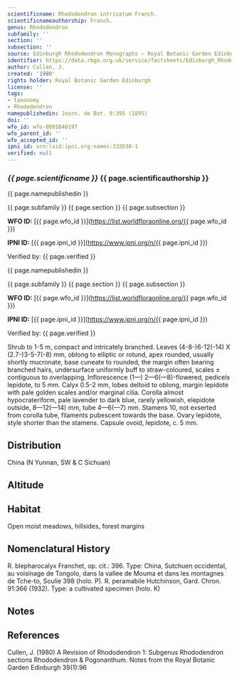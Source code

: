 ```yaml
---
scientificname: Rhododendron intricatum Franch.
scientificnameauthorship: Franch.
genus: Rhododendron
subfamily: ''
section: ''
subsection: ''
source: Edinburgh Rhododendron Monographs – Royal Botanic Garden Edinburgh
identifier: https://data.rbge.org.uk/service/factsheets/Edinburgh_Rhododendron_Monographs.xhtml
author: Cullen, J.
created: '1980'
rights holder: Royal Botanic Garden Edinburgh
license: ''
tags:
- taxonomy
- Rhododendron
namepublishedin: Journ. de Bot. 9:395 (1895)
doi: ''
wfo_id: wfo-0001048197
wfo_parent_id: ''
wfo_accepted_id: ''
ipni_id: urn:lsid:ipni.org:names:332638-1
verified: null
---
```

### _{{ page.scientificname }}_ {{ page.scientificauthorship }}
 {{ page.namepublishedin }}

{{ page.subfamily }} {{ page.section }} {{ page.subsection }}

**WFO ID:** [{{ page.wfo_id }}](https://list.worldfloraonline.org/{{ page.wfo_id }})

**IPNI ID:** [{{ page.ipni_id }}](https://www.ipni.org/n/{{ page.ipni_id }})

Verified by: {{ page.verified }}

 {{ page.namepublishedin }}

{{ page.subfamily }} {{ page.section }} {{ page.subsection }}

**WFO ID:** [{{ page.wfo_id }}](https://list.worldfloraonline.org/{{ page.wfo_id }})

**IPNI ID:** [{{ page.ipni_id }}](https://www.ipni.org/n/{{ page.ipni_id }})

Verified by: {{ page.verified }}



Shrub to 1-5 m, compact and intricately branched. Leaves (4-8-)6-12(-14) X (2.7-)3-5-7(-8) mm, oblong to elliptic or rotund, apex rounded, usually shortly mucronate, base cuneate to rounded, the margin often bearing branched hairs, undersurface uniformly buff to straw-coloured, scales ± contiguous to overlapping. Inflorescence (1—) 2—6(—8)-flowered, pedicels lepidote, to 5 mm. Calyx 0.5-2 mm, lobes deltoid to oblong, margin lepidote with pale golden scales and/or marginal cilia. Corolla almost hypocrateriform, pale lavender to dark blue, rarely yellowish, elepidote outside, 8—12(—14) mm, tube 4—6(—7) mm. Stamens 10, not exserted from corolla tube, filaments pubescent towards the base. Ovary lepidote, style shorter than the stamens. Capsule ovoid, lepidote, c. 5 mm.

## Distribution
China (N Yunnan, SW & C Sichuan)

## Altitude


## Habitat
Open moist meadows, hillsides, forest margins

## Nomenclatural History
R. blepharocalyx Franchet, op. cit.: 396. Type: China, Sutchuen occidental, au voisinage de Tongolo, dans la vallee de Mouma et dans les montagnes de Tche-to, Soulie 398 (holo. P). R. peramabile Hutchinson, Gard. Chron. 91:366 (1932). Type: a cultivated specimen (holo. K)
                       
## Notes


## References

Cullen, J. (1980) A Revision of Rhododendron 1: Subgenus Rhododendron sections Rhododendron & Pogonanthum. Notes from the Royal Botanic Garden Edinburgh 39(1):96
